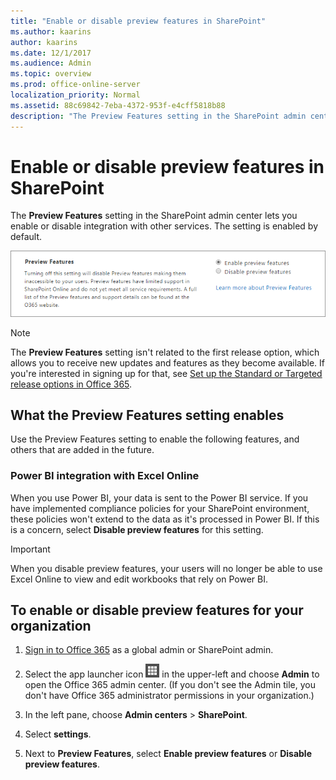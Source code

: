 ```yaml
---
title: "Enable or disable preview features in SharePoint"
ms.author: kaarins
author: kaarins
ms.date: 12/1/2017
ms.audience: Admin
ms.topic: overview
ms.prod: office-online-server
localization_priority: Normal
ms.assetid: 88c69842-7eba-4372-953f-e4cff5818b88
description: "The Preview Features setting in the SharePoint admin center lets you enable or disable integration with other services. The setting is enabled by default."
---
```


# Enable or disable preview features in SharePoint

The **Preview Features** setting in the SharePoint admin center lets you enable or disable integration with other services. The setting is enabled by default. 
  
![Preview Features setting in SharePoint Admin Center](media/cd0df213-4e8c-4636-bb87-c69879ff5919.png)
  
> [!NOTE]
> The **Preview Features** setting isn't related to the first release option, which allows you to receive new updates and features as they become available. If you're interested in signing up for that, see [Set up the Standard or Targeted release options in Office 365](https://support.office.com/article/3b3adfa4-1777-4ff0-b606-fb8732101f47). 
  
## What the Preview Features setting enables

Use the Preview Features setting to enable the following features, and others that are added in the future.
  
### Power BI integration with Excel Online

When you use Power BI, your data is sent to the Power BI service. If you have implemented compliance policies for your SharePoint environment, these policies won't extend to the data as it's processed in Power BI. If this is a concern, select **Disable preview features** for this setting. 
  
> [!IMPORTANT]
> When you disable preview features, your users will no longer be able to use Excel Online to view and edit workbooks that rely on Power BI. 
  
## To enable or disable preview features for your organization

1. [Sign in to Office 365](e9eb7d51-5430-4929-91ab-6157c5a050b4) as a global admin or SharePoint admin. 
    
2. Select the app launcher icon ![The icon that looks like a waffle and represents a button click that will reveal multiple application tiles for selection.](media/3b8a317e-13ba-4bd4-864e-1ccd47af39ee.png) in the upper-left and choose **Admin** to open the Office 365 admin center. (If you don't see the Admin tile, you don't have Office 365 administrator permissions in your organization.) 
    
3. In the left pane, choose **Admin centers** > **SharePoint**.
    
4. Select **settings**.
    
5. Next to **Preview Features**, select **Enable preview features** or **Disable preview features**.
    

